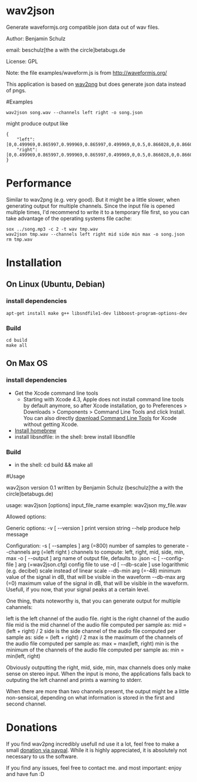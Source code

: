 wav2json
========

Generate waveformjs.org compatible json data out of wav files.

Author: Benjamin Schulz

email: beschulz[the a with the circle]betabugs.de  

License: GPL

Note: the file examples/waveform.js is from http://waveformjs.org/

This application is based on [wav2png](https://github.com/beschulz/wav2png/) but does generate json data instead of pngs.


#Examples

	wav2json song.wav --channels left right -o song.json

might produce output like

	{
		"left":[0,0.499969,0.865997,0.999969,0.865997,0.499969,0,0.5,0.866028,0,0.866028,0.5],
		"right":[0,0.499969,0.865997,0.999969,0.865997,0.499969,0,0.5,0.866028,0,0.866028,0.5],
	}

# Performance
Similar to wav2png (e.g. very good). But it might be a little slower, when generating output for multiple channels.
Since the input file is opened multiple times, I'd recommend to write it to a temporary file first, so you can take advantage of the operating systems file cache:

	sox ../song.mp3 -c 2 -t wav tmp.wav
	wav2json tmp.wav --channels left right mid side min max -o song.json
	rm tmp.wav

# Installation

## On Linux (Ubuntu, Debian)

### install dependencies
    apt-get install make g++ libsndfile1-dev libboost-program-options-dev

### Build
	cd build
    make all

## On Max OS

### install dependencies
* Get the Xcode command line tools
	* Starting with Xcode 4.3, Apple does not install command line tools by default anymore, so after Xcode installation, go to Preferences > Downloads > Components > Command Line Tools and click Install. You can also directly [download Command Line Tools](https://developer.apple.com/downloads) for Xcode without getting Xcode.
* [Install homebrew](https://github.com/mxcl/homebrew/wiki/installation)
* install libsndfile: in the shell: brew install libsndfile

### Build
* in the shell: cd build && make all

#Usage

wav2json version 0.1
written by Benjamin Schulz (beschulz[the a with the circle]betabugs.de)

usage: wav2json [options] input_file_name
example: wav2json my_file.wav

Allowed options:

Generic options:
  -v [ --version ]      print version string
  --help                produce help message

Configuration:
  -s [ --samples ] arg (=800)           number of samples to generate
  --channels arg (=left right )         channels to compute: left, right, mid, 
                                        side, min, max
  -o [ --output ] arg                   name of output file, defaults to <name 
                                        of inputfile>.json
  -c [ --config-file ] arg (=wav2json.cfg)
                                        config file to use
  -d [ --db-scale ]                     use logarithmic (e.g. decibel) scale 
                                        instead of linear scale
  --db-min arg (=-48)                   minimum value of the signal in dB, that
                                        will be visible in the waveform
  --db-max arg (=0)                     maximum value of the signal in dB, that
                                        will be visible in the waveform. 
                                        Usefull, if you now, that your signal 
                                        peaks at a certain level.

One thing, thats noteworthy is, that you can generate output for multiple cahannels:

left is the left channel of the audio file.
right is the right channel of the audio file
mid is the mid channel of the audio file computed per sample as: mid = (left + right) / 2
side is the side channel of the audio file computed per sample as: side = (left + right) / 2
max is the maximum of the channels of the audio file computed per sample as: max = max(left, right)
min is the minimum of the channels of the audio file computed per sample as: min = min(left, right)

Obviously outputting the right, mid, side, min, max channels does only make sense on stereo input. When the input is mono,
the applications falls back to outputing the left channel and prints a warning to stderr.

When there are more than two channels present, the output might be a little non-sensical, depending on what information is stored in the first and second channel.

# Donations
If you find wav2png incredibly usefull nd use it a lot, feel free to make a small [donation via paypal](http://goo.gl/Ey2Bp).
While it is highly appreciated, it is absolutely not necessary to us the software.

If you find any issues, feel free to contact me.
and most important: enjoy and have fun :D

